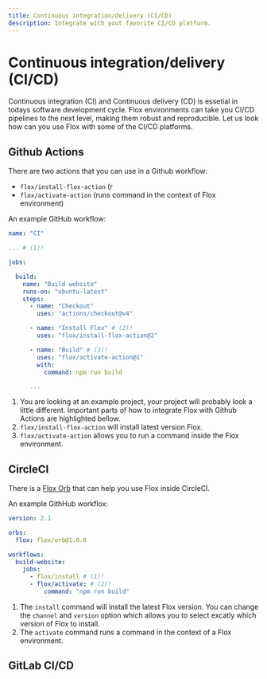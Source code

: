 ```yaml
---
title: Continuous integration/delivery (CI/CD)
description: Integrate with yout favorite CI/CD platform.
---
```


# Continuous integration/delivery (CI/CD)

Continuous integration (CI) and Continuous delivery (CD) is essetial in todays
software development cycle. Flox environments can take you CI/CD pipelines to
the next level, making them robust and reproducible. Let us look how can you
use Flox with some of the CI/CD platforms.


## Github Actions

There are two actions that you can use in a Github workflow:
- `flox/install-flox-action` (r
- `flox/activate-action` (runs command in the context of Flox environment)

An example GitHub workflow:

```yaml title=".github/workflows/ci.yml"
name: "CI"

... # (1)!

jobs:

  build:
    name: "Build website"
    runs-on: "ubuntu-latest"
    steps:
      - name: "Checkout"
        uses: "actions/checkout@v4"

      - name: "Install Flox" # (2)!
        uses: "flox/install-flox-action@2"

      - name: "Build" # (3)!
        uses: "flox/activate-action@1"
        with:
          command: npm run build

      ...

```

1. You are looking at an example project, your project will probably look a
   little different. Important parts of how to integrate Flox with Github
   Actions are highlighted bellow.
2. `flox/install-flox-action` will install latest version Flox.
3. `flox/activate-action` allows you to run a command inside the Flox
   environment.


## CircleCI

There is a [Flox Orb](https://github.com/flox/flox-orb) that can help you use
Flox inside CircleCI.

An example GithHub workflox:


```yaml title=".circleci/config.yml"
version: 2.1

orbs:
  flox: flox/orb@1.0.0

workflows:
  build-website:
    jobs:
      - flox/install # (1)!
      - flox/activate: # (2)!
          command: "npm run build"
```

1. The `install` command will install the latest Flox version. You can change
   the `channel` and `version` option which allows you to select excatly which
   version of Flox to install.
2. The `activate` command runs a command in the context of a Flox environment.


## GitLab CI/CD

